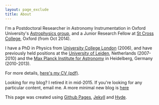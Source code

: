 ```yaml
---
layout: page_exclude
title: About
---
```

I'm a Postdoctoral Researcher in Astronomy Instrumentation in Oxford University's [Astrophysics group](https://www2.physics.ox.ac.uk/research/astrophysics), and a Junior Research Fellow at [St Cross College](http://www.stx.ox.ac.uk), Oxford (from Oct 2014). 

I have a PhD in Physics from [University College London](http://www.ucl.ac.uk/star) (2006), and have previously held positions at the [University of Leiden](http://www.strw.leidenuniv.nl), Netherlands (2007-2010) and the [Max Planck Institute for Astronomy](http://www.mpia.de) in Heidelberg, Germany (2010-2013).

For more details, [here's my CV (pdf)](./files/kendrew_cv_web.pdf). 

Looking for my blog? I retired it in mid-2015. If you're looking for any particular content, email me. A more minimal new blog is [here](/notes/)

This page was created using [Github Pages](https://pages.github.com/), [Jekyll](http://jekyllrb.com/) and [Hyde](https://github.com/poole/hyde).  


